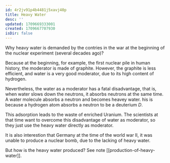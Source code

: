```yaml
---
id: 4r2jv91p4b4481j5xavj40p
title: Heavy Water
desc: ''
updated: 1709669333001
created: 1709667707930
isDir: false
---
```

Why heavy water is demanded by the contries in the war at the beginning
of the nuclear experiment (several decades ago)?

Because at the beginning, for example, the first nuclear pile in human
history, the moderator is made of graphite. However, the graphite is
less efficient, and water is a very good moderator, due to its high
content of hydrogen.

Nevertheless, the water as a moderator has a fatal disadvantage, that
is, when water slows down the neutrons, it absorbs neutrons at the same
time. A water molecule absorbs a neutron and becomes heavey water. his
is because a hydrogen atom absorbs a neutron to be a deuterium $D$.

This adsorption leads to the waste of enriched Uranium. The scientists
at that time want to overcome this disadvantage of water as moderator,
so they just use the heavy water directly as moderator.

It is also interestion that Germany at the time of the world war II, it
was unable to produce a nuclear bomb, due to the lacking of heavy water.

But how is the heavy water produced? See note [[production-of-heavy-water]].
